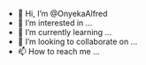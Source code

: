 - 👋 Hi, I’m @OnyekaAlfred
- 👀 I’m interested in ...
- 🌱 I’m currently learning ...
- 💞️ I’m looking to collaborate on ...
- 📫 How to reach me ...

<!---
OnyekaAlfred/OnyekaAlfred is a ✨ special ✨ repository because its `README.md` (this file) appears on your GitHub profile.
You can click the Preview link to take a look at your changes.
--->
